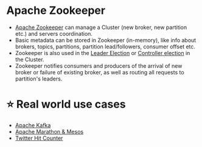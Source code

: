 # Apache Zookeeper
- [Apache Zookeeper](https://zookeeper.apache.org/) can manage a Cluster (new broker, new partition etc.) and servers coordination.
- Basic metadata can be stored in Zookeeper (in-memory), like info about brokers, topics, partitions, partition lead/followers, consumer offset etc.
- Zookeeper is also used in the [Leader Election](../0_SystemGlossaries/Database/ReplicationAndDataConsistency.md) or [Controller election](../0_SystemGlossaries/ControllerNode.md) in the Cluster.
- Zookeeper notifies consumers and producers of the arrival of new broker or failure of existing broker, as well as routing all requests to partition's leaders.

# :star: Real world use cases
- [Apache Kafka](../4_MessageBrokers/Kafka/Readme.md#zookeeper)
- [Apache Marathon & Mesos](../6a_ContainerOrchestrationServices/ApacheMarathon&Mesos.md)
- [Twitter Hit Counter](../../3_HLDDesignProblems/TwitterHitCounterDesign/Readme.md)